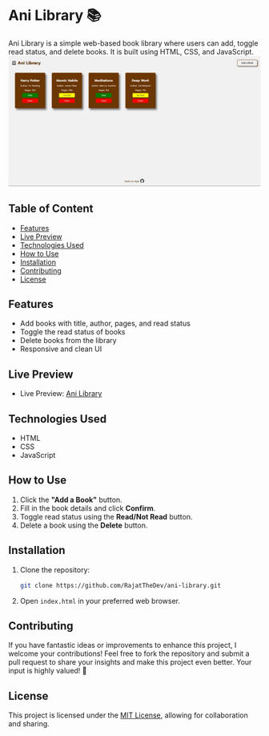 # Ani Library 📚  

Ani Library is a simple web-based book library where users can add, toggle read status, and delete books. It is built using HTML, CSS, and JavaScript.
![Ani Library Screenshot](/images/Screenshot.jpg)

## Table of Content

- [Features](#features)
- [Live Preview](#live-preview)
- [Technologies Used](#technologies-used)
- [How to Use](#how-to-use)
- [Installation](#getting-started)
- [Contributing](#contributing)
- [License](#license)

## Features  

- Add books with title, author, pages, and read status
- Toggle the read status of books
- Delete books from the library
- Responsive and clean UI

## Live Preview

- Live Preview: [Ani Library](https://rajatthedev.github.io/Ani-Library/)

## Technologies Used  

- HTML  
- CSS  
- JavaScript  

## How to Use  

1. Click the **"Add a Book"** button.  
2. Fill in the book details and click **Confirm**.  
3. Toggle read status using the **Read/Not Read** button.  
4. Delete a book using the **Delete** button. 

## Installation 

1. Clone the repository:  
   ```sh
   git clone https://github.com/RajatTheDev/ani-library.git
   ```
2. Open ```index.html``` in your preferred web browser.

## Contributing

If you have fantastic ideas or improvements to enhance this project, I welcome your contributions! Feel free to fork the repository and submit a pull request to share your insights and make this project even better. Your input is highly valued! 🚀

## License

This project is licensed under the [MIT License](/LICENSE), allowing for collaboration and sharing.